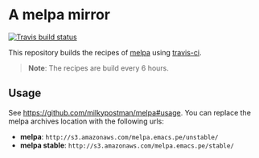# A melpa mirror
[![Travis build status](https://travis-ci.org/emacs-pe/melpa.png?branch=master)](https://travis-ci.org/emacs-pe/melpa)

This repository builds the recipes of [melpa][] using [travis-ci][].

> **Note**: The recipes are build every 6 hours.

## Usage
See https://github.com/milkypostman/melpa#usage. You can replace the
melpa archives location with the following urls:

+ **melpa**: `http://s3.amazonaws.com/melpa.emacs.pe/unstable/`
+ **melpa stable**: `http://s3.amazonaws.com/melpa.emacs.pe/stable/`


[melpa]: https://github.com/milkypostman/melpa "Milkypostman's ELPA"
[travis-ci]: https://travis-ci.org/ "Travis CI"
